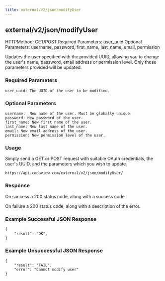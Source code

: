 ```yaml
---
title: external/v2/json/modifyUser
---
```

## external/v2/json/modifyUser

HTTPMethod: GET/POST
Required Parameters: user_uuid
Optional Parameters: username, password, first_name, last_name, email, permission

Updates the user specified with the provided UUID, allowing you to change the user's name, password, email address or permission level. Only those parameters provided will be updated.

### Required Parameters

    user_uuid: The UUID of the user to be modified.

### Optional Parameters

    username:  New name of the user. Must be globally unique.
    password: New password of the user.
    first_name: New first name of the user.
    last_name: New last name of the user.
    email: New email address of the user.
    permission: New permission level of the user.

### Usage

Simply send a GET or POST request with suitable OAuth credentials, the user's UUID, and the parameters which
you wish to update.

`https://api.codaview.com/external/v2/json/modifyUser/`

### Response

On success a 200 status code, along with a success code.

On failure a 200 status code, along with a description of the error.

### Example Successful JSON Response

    {
        "result": "OK",
    }

### Example Unsuccessful JSON Response

    {
        "result": "FAIL",
        "error": "Cannot modify user" 
    }
